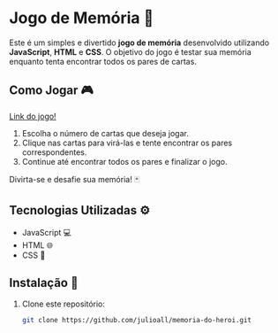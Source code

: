 # Jogo de Memória 🧠

Este é um simples e divertido **jogo de memória** desenvolvido utilizando **JavaScript**, **HTML** e **CSS**. O objetivo do jogo é testar sua memória enquanto tenta encontrar todos os pares de cartas.

## Como Jogar 🎮

<a href="https://julioall.github.io/memoria-do-heroi/">Link do jogo!</a>
1. Escolha o número de cartas que deseja jogar.
2. Clique nas cartas para virá-las e tente encontrar os pares correspondentes.
3. Continue até encontrar todos os pares e finalizar o jogo.

Divirta-se e desafie sua memória! 🃏

## Tecnologias Utilizadas ⚙️

- JavaScript 💻
- HTML 🌐
- CSS 🎨

## Instalação 🔧

1. Clone este repositório:
   ```bash
   git clone https://github.com/julioall/memoria-do-heroi.git
